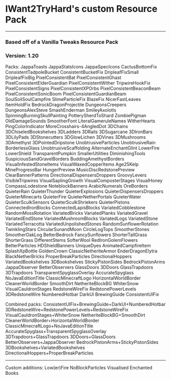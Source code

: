 # IWant2TryHard's custom Resource Pack
---

### Based off of a Vanilla Tweaks Resource Pack
### Version: 1.20

Packs:
	JappaToasts
	JappaStatsIcons
	JappaSpecIcons
	CactusBottomFix
	ConsistentTadpoleBucket
	ConsistentBucketFix
	DripleafFixSmall
	DripleafFixBig
	PixelConsistentBat
	PixelConsistentGhast
	PixelConsistentElderGuardian
	PixelConsistentWither
	TripwireHookFix
	PixelConsistentSigns
	PixelConsistentXPOrbs
	PixelConsistentBeaconBeam
	PixelConsistentSonicBoom
	PixelConsistentGuardianBeam
	SoulSoilSoulCampfire
	SlimeParticleFix
	BlazeFix
	NicerFastLeaves
	ItemHoldFix
	BedrockDragonProjectile
	DungeonsCreepers
	DungeonsAlexSteve
	SmashEnderman
	SmileyAxolotls
	SpinningBurningSkullPainting
	PotterySherdToShard
	ZombiePigman
	OldDamageSounds
	SmootherFont
	LiteralGameruleNames
	WitherHearts
	PingColorIndicator
	MoreCrosshairs-4AngledDot
	3DChains
	3DChiseledBookshelves
	3DLadders
	3DRails
	3DSugarcane
	3DIronBars
	3DLilyPads
	3DStonecutters
	3DGlowLichen
	3DVines
	3DMushrooms
	3DAmethyst
	3DPointedDripstone
	UnobtrusiveParticles
	UnobtrusiveRain
	BorderlessGlass
	UnobtrusiveScaffolding
	AlternateEnchantGlint
	LowerFire
	LowerShield
	TransparentPumpkin
	SmallerUtilities
	DiminishingTools
	SuspiciousSandGravelBorders
	BuddingAmethystBorders
	VisualInfestedStoneItems
	VisualWaxedCopperItems
	Age25Kelp
	MineProgressBar
	HungerPreview
	MusicDiscRedstonePreview
	ClearBannerPatterns
	DirectionalDispensersDroppers
	GroovyLevers
	VisibleTripwires
	VisualSaplingGrowth
	VisualComposterStages
	VisualHoney
	CompassLodestone
	NoteblockBanners
	ArabicNumerals
	OreBorders
	QuieterRain
	QuieterThunder
	QuieterExplosions
	QuieterDispensersDroppers
	QuieterMinecarts
	QuieterFire
	QuieterNetherPortals
	QuieterWater
	QuieterSculkSensors
	QuieterSculkShriekers
	QuieterPistons
	ConnectedIronBlocks
	ConnectedLapisBlocks
	VariatedCobblestone
	RandomMossRotation
	VariatedBricks
	VariatedPlanks
	VariatedGravel
	VariatedEndStone
	VariatedMushroomBlocks
	VariatedLogs
	VariatedStone
	VariatedTerracotta
	VariatedUnpolishedStones
	RandomSunflowerRotation
	TwinklingStars
	CircularSunandMoon
	CircleLogTops
	SmootherStones
	SmootherOakLog
	BetterBedrock
	FancySunflowers
	ShorterTallGrass
	ShorterGrass
	DifferentStems
	SofterWool
	RedIronGolemFlowers
	BetterParticles
	HDShieldBanners
	UniqueDyes
	AnimatedCampfireItem
	SplashXpBottle
	GoldenCrown
	ClassicNetheriteArmor
	EnderDragonElytra
	BlackNetherBricks
	ProperBreakParticles
	DirectionalHoppers
	VariatedBookshelves
	3DBookshelves
	StickyPistonSides
	BedrockPistonArms
	JappaObserver
	BetterObservers
	GlassDoors
	3DDoors
	GlassTrapdoors
	3DTrapdoors
	TransparentSpyglassOverlay
	AccurateSpyglass
	NoJavaEditionTitle
	ClassicMinecraftLogo
	HorizontalWorldBorder
	CleanerWorldBorder
	SmoothDirt
	NetheriteBlockBG
	WhiterSnow
	VisualCauldronStages
	RedstoneWireFix
	RedstonePowerLevels
	3DRedstoneWire
	NumberedHotbar
	DarkUI
	BrewingGuide
	ConsistentUIFix

Combined packs:
	ConsistentUIFix+BrewingGuide+DarkUI+NumberedHotbar
	3DRedstoneWire+RedstonePowerLevels+RedstoneWireFix
	VisualCauldronStages+WhiterSnow
	NetheriteBlockBG+SmoothDirt
	CleanerWorldBorder+HorizontalWorldBorder
	ClassicMinecraftLogo+NoJavaEditionTitle
	AccurateSpyglass+TransparentSpyglassOverlay
	3DTrapdoors+GlassTrapdoors
	3DDoors+GlassDoors
	BetterObservers+JappaObserver
	BedrockPistonArms+StickyPistonSides
	3DBookshelves+VariatedBookshelves
	DirectionalHoppers+ProperBreakParticles
	
---

Custom additions:
	Low(er)Fire
	NoBlockParticles
	Visualised Enchanted Books

